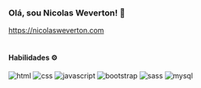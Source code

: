 ### Olá, sou Nicolas Weverton! 👋
https://nicolasweverton.com
<br>
<br>
<h4>Habilidades ⚙️</h4>

![html](https://github.com/nicolasweverton/nicolasweverton/assets/115571358/4090eb1b-156c-4949-b5c9-d3673fb91778)  ![css](https://github.com/nicolasweverton/nicolasweverton/assets/115571358/a51aabfe-4199-49a6-a922-f5455e1ee5c4)  ![javascript](https://github.com/nicolasweverton/nicolasweverton/assets/115571358/e9d7b659-d984-4ccc-a12b-7327805bb594)  ![bootstrap](https://github.com/nicolasweverton/nicolasweverton/assets/115571358/94cd9eb5-a70f-4ab6-80d6-68ae8718a2fa)  ![sass](https://github.com/nicolasweverton/nicolasweverton/assets/115571358/bc04222f-d01a-4566-84c3-678187d1c409)  ![mysql](https://github.com/nicolasweverton/nicolasweverton/assets/115571358/64debeb2-29c7-4032-b519-e3dca6b82e11)






<!--
**nicolasweverton/nicolasweverton** is a ✨ _special_ ✨ repository because its `README.md` (this file) appears on your GitHub profile.

Here are some ideas to get you started:

- 🔭 I’m currently working on ...
- 🌱 I’m currently learning ...
- 👯 I’m looking to collaborate on ...
- 🤔 I’m looking for help with ...
- 💬 Ask me about ...
- 📫 How to reach me: ...
- 😄 Pronouns: ...
- ⚡ Fun fact: ...
-->
